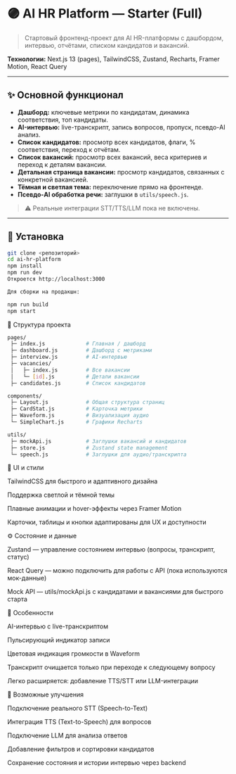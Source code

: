 # 🟣 AI HR Platform — Starter (Full)

> Стартовый фронтенд-проект для AI HR-платформы с дашбордом, интервью, отчётами, списком кандидатов и вакансий.


**Технологии:** Next.js 13 (pages), TailwindCSS, Zustand, Recharts, Framer Motion, React Query

---

## ✨ Основной функционал

- **Дашборд:** ключевые метрики по кандидатам, динамика соответствия, топ кандидаты.  
- **AI-интервью:** live-транскрипт, запись вопросов, пропуск, псевдо-AI анализ.  
- **Список кандидатов:** просмотр всех кандидатов, флаги, % соответствия, переход к отчётам.  
- **Список вакансий:** просмотр всех вакансий, веса критериев и переход к деталям вакансии.  
- **Детальная страница вакансии:** просмотр кандидатов, связанных с конкретной вакансией.  
- **Тёмная и светлая тема:** переключение прямо на фронтенде.  
- **Псевдо-AI обработка речи:** заглушки в `utils/speech.js`.  

> ⚠️ Реальные интеграции STT/TTS/LLM пока не включены.

---

## 🚀 Установка

```bash
git clone <репозиторий>
cd ai-hr-platform
npm install
npm run dev
Откроется http://localhost:3000

Для сборки на продакшн:

npm run build
npm start

```

📂 Структура проекта

```bash
pages/
 ├─ index.js             # Главная / дашборд
 ├─ dashboard.js         # Дашборд с метриками
 ├─ interview.js         # AI-интервью
 ├─ vacancies/           
 │   ├─ index.js         # Все вакансии
 │   └─ [id].js          # Детали вакансии
 ├─ candidates.js        # Список кандидатов

components/
 ├─ Layout.js            # Общая структура страниц
 ├─ CardStat.js          # Карточка метрики
 ├─ Waveform.js          # Визуализация аудио
 └─ SimpleChart.js       # Графики Recharts

utils/
 ├─ mockApi.js           # Заглушки вакансий и кандидатов
 ├─ store.js             # Zustand state management
 └─ speech.js            # Заглушки для аудио/транскрипта

```

🎨 UI и стили

TailwindCSS для быстрого и адаптивного дизайна

Поддержка светлой и тёмной темы

Плавные анимации и hover-эффекты через Framer Motion

Карточки, таблицы и кнопки адаптированы для UX и доступности

⚙️ Состояние и данные

Zustand — управление состоянием интервью (вопросы, транскрипт, статус)

React Query — можно подключить для работы с API (пока используются мок-данные)

Mock API — utils/mockApi.js с кандидатами и вакансиями для быстрого старта

📌 Особенности

AI-интервью с live-транскриптом

Пульсирующий индикатор записи

Цветовая индикация громкости в Waveform

Транскрипт очищается только при переходе к следующему вопросу

Легко расширяется: добавление TTS/STT или LLM-интеграции

🔧 Возможные улучшения

Подключение реального STT (Speech-to-Text)

Интеграция TTS (Text-to-Speech) для вопросов

Подключение LLM для анализа ответов

Добавление фильтров и сортировки кандидатов

Сохранение состояния и истории интервью через backend